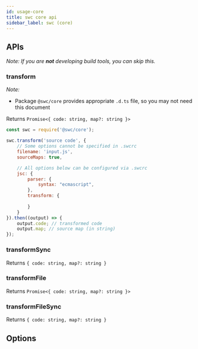 ```yaml
---
id: usage-core
title: swc core api
sidebar_label: swc (core)
---
```



## APIs

*Note: If you are **not** developing build tools, you can skip this.*


### transform

*Note:*
 - Package `@swc/core` provides appropriate `.d.ts` file, so you may not need this document


Returns `Promise<{ code: string, map?: string }>`

```js
const swc = require('@swc/core');

swc.transform('source code', {
    // Some options cannot be specified in .swcrc
    filename: 'input.js',
    sourceMaps: true,

    // All options below can be configured via .swcrc
    jsc: {
        parser: {
            syntax: "ecmascript",
        },
        transform: {
            
        }
    }
}).then((output) => {
    output.code; // transformed code
    output.map; // source map (in string)
});
```

### transformSync
Returns `{ code: string, map?: string }`

### transformFile
Returns `Promise<{ code: string, map?: string }>`

### transformFileSync
Returns `{ code: string, map?: string }`


## Options


